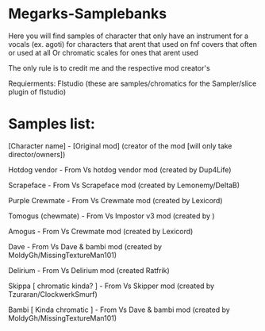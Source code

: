 # Megarks-Samplebanks

Here you will find samples of character that only have an instrument for a vocals (ex. agoti) for characters that arent that used on fnf covers that often or used at all
Or chromatic scales for ones that arent used

The only rule is to credit me and the respective mod creator's

Requierments:
Flstudio (these are samples/chromatics for the Sampler/slice plugin of flstudio)

# Samples list:
[Character name] - [Original mod] (creator of the mod [will only take director/owners])

Hotdog vendor - From Vs hotdog vendor mod (created by Dup4Life)

Scrapeface - From Vs Scrapeface mod (created by Lemonemy/DeltaB)

Purple Crewmate - From Vs Crewmate mod (created by Lexicord)

Tomogus (chewmate) - From Vs Impostor v3 mod (created by )

Amogus - From Vs Crewmate mod (created by Lexicord)

Dave - From Vs Dave & bambi mod (created by MoldyGh/MissingTextureMan101)

Delirium - From Vs Delirium mod (created Ratfrik)

Skippa [ chromatic kinda? ] - From Vs Skipper mod (created by Tzuraran/ClockwerkSmurf)

Bambi [ Kinda chromatic ] - From Vs Dave & bambi mod (created by MoldyGh/MissingTextureMan101)
